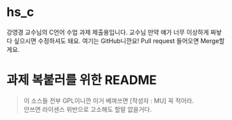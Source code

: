 # hs_c
강영경 교수님의 C언어 수업 과제 제출용입니다.
교수님 만약 얘가 너무 이상하게 짜놯다 싶으시면 수정하셔도 돼요.
여기는 GitHub니깐요! Pull request 들어오면 Merge할게요.

# 과제 복붙러를 위한 README
> 이 소스들 전부 GPL이니깐 이거 베껴쓰면 [작성자 : MU] 꼭 적어라.  
> 안쓰면 라이센스 위반으로 고소해도 할말 없을거다.
